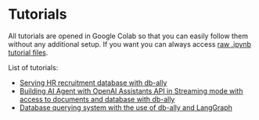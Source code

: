 # Tutorials

All tutorials are opened in Google Colab so that you can easily follow them without any additional setup. If you want you can always access [raw .ipynb tutorial files](https://github.com/deepsense-ai/db-ally/tree/main/docs/tutorials).


List of tutorials:

* [Serving HR recruitment database with db-ally](https://colab.research.google.com/github/deepsense-ai/db-ally/blob/main/docs/tutorials/db-ally_tutorial.ipynb)
* [Building AI Agent with OpenAI Assistants API in Streaming mode with access to documents and database with db-ally](https://colab.research.google.com/github/deepsense-ai/db-ally/blob/main/docs/tutorials/dbally-assistants-api.ipynb)
* [Database querying system with the use of db-ally and LangGraph](https://colab.research.google.com/github/deepsense-ai/db-ally/blob/main/docs/tutorials/LangGraphXdbally.ipynb)
